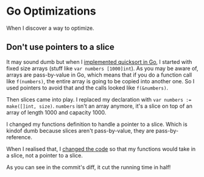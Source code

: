 # Go Optimizations

When I discover a way to optimize.

## Don't use pointers to a slice

It may sound dumb but when I [implemented quicksort in Go](go/src/quicksort/quicksort.go), I started with fixed size arrays (stuff like `var numbers [1000]int`). As you may be aware of, arrays are pass-by-value in Go, which means that if you do a function call like `f(numbers)`, the entire array is going to be copied into another one. So I used pointers to avoid that and the calls looked like `f(&numbers)`.

Then slices came into play. I replaced my declaration with `var numbers := make([]int, size)`. `numbers` isn't an array anymore, it's a slice on top of an array of length 1000 and capacity 1000.

I changed my functions definition to handle a pointer to a slice. Which is kindof dumb because slices aren't pass-by-value, they are pass-by-reference.

When I realised that, I [changed the code](https://github.com/TanguyAndreani/algorithms/commit/7bcf485e00aa2a254b663156eb14318fb9f06353) so that my functions would take in a slice, not a pointer to a slice.

As you can see in the commit's diff, it cut the running time in half!
